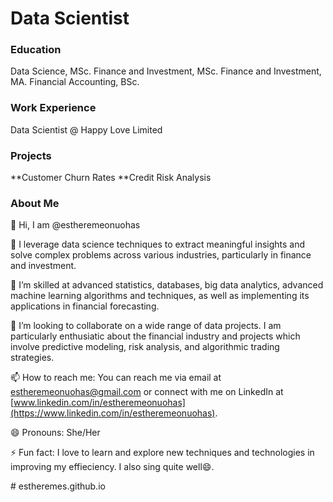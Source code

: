 # Data Scientist

### Education
Data Science, MSc.
Finance and Investment, MSc.
Finance and Investment, MA.
Financial Accounting, BSc.

### Work Experience
Data Scientist @ Happy Love Limited

### Projects
**Customer Churn Rates
**Credit Risk Analysis 

### About Me
👋 Hi, I am @estheremeonuohas

👀 I leverage data science techniques to extract meaningful insights and solve complex problems across various industries, particularly in finance and investment.

🌱 I’m skilled at advanced statistics, databases, big data analytics, advanced machine learning algorithms and techniques, as well as implementing its applications in financial forecasting.

💞️ I’m looking to collaborate on a wide range of data projects. I am particularly enthusiatic about the financial industry and projects which involve predictive modeling, risk analysis, and algorithmic trading strategies.

📫 How to reach me: You can reach me via email at [estheremeonuohas@gmail.com](mailto:estheremeonuohas@gmail.com) or connect with me on LinkedIn at [www.linkedin.com/in/estheremeonuohas](https://www.linkedin.com/in/estheremeonuohas).

😄 Pronouns: She/Her

⚡ Fun fact: I love to learn and explore new techniques and technologies in improving my effieciency. I also sing quite well😄.
<!---
estheremeonuohas/estheremeonuohas is a ✨ special ✨ repository because its `README.md` (this file) appears on your GitHub profile.
You can click the Preview link to take a look at your changes.
---># estheremes.github.io
